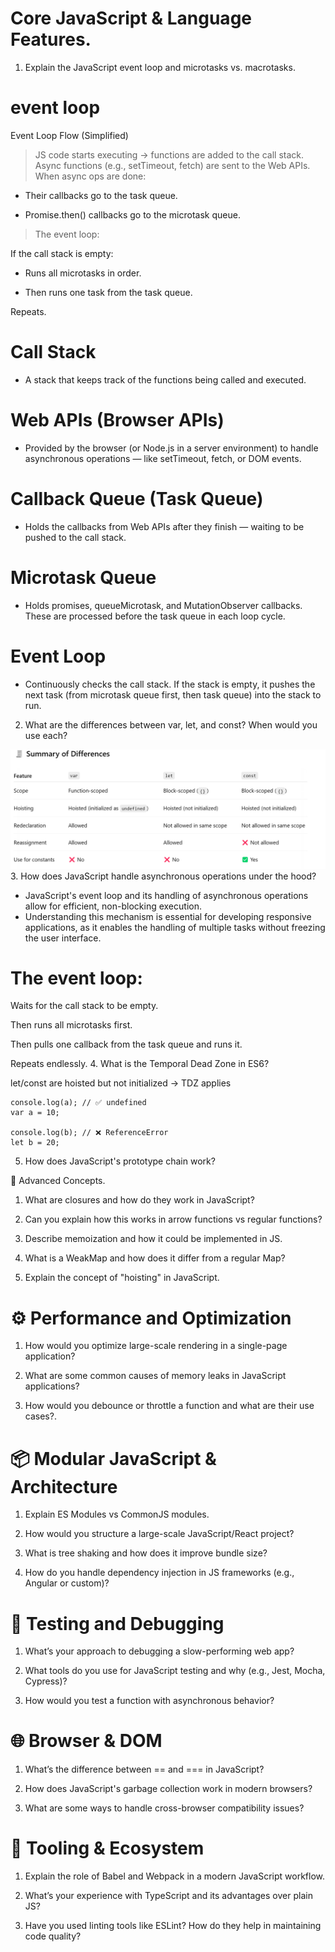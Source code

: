 # Core JavaScript & Language Features.

1. Explain the JavaScript event loop and microtasks vs. macrotasks.

 # event loop

 Event Loop Flow (Simplified)

 > JS code starts executing → functions are added to the call stack.
 > Async functions (e.g., setTimeout, fetch) are sent to the Web APIs.
 > When async ops are done:

   - Their callbacks go to the task queue.

   - Promise.then() callbacks go to the microtask queue.
> The event loop:

If the call stack is empty:

- Runs all microtasks in order.

- Then runs one task from the task queue.

Repeats.

# Call Stack
- A stack that keeps track of the functions being called and executed.

# Web APIs (Browser APIs)
- Provided by the browser (or Node.js in a server environment) to handle asynchronous operations —    like setTimeout, fetch, or DOM events.

# Callback Queue (Task Queue)
- Holds the callbacks from Web APIs after they finish — waiting to be pushed to the call stack.

# Microtask Queue
- Holds promises, queueMicrotask, and MutationObserver callbacks. These are processed before the task queue in each loop cycle.

# Event Loop
- Continuously checks the call stack. If the stack is empty, it pushes the next task (from microtask queue first, then task queue) into the stack to run.



2. What are the differences between var, let, and const? When would you use each?

![alt text](image.png)
3. How does JavaScript handle asynchronous operations under the hood?

- JavaScript's event loop and its handling of asynchronous operations allow for efficient, non-blocking execution.
- Understanding this mechanism is essential for developing responsive applications, as it enables the handling of multiple tasks without freezing the user interface.

# The event loop:

Waits for the call stack to be empty.

Then runs all microtasks first.

Then pulls one callback from the task queue and runs it.

Repeats endlessly.
4. What is the Temporal Dead Zone in ES6?

let/const are hoisted but not initialized → TDZ applies

```
console.log(a); // ✅ undefined
var a = 10;

console.log(b); // ❌ ReferenceError
let b = 20;
```
5. How does JavaScript's prototype chain work?


🧠 Advanced Concepts.

1. What are closures and how do they work in JavaScript?

2. Can you explain how this works in arrow functions vs regular functions?

3. Describe memoization and how it could be implemented in JS.

4. What is a WeakMap and how does it differ from a regular Map?

5. Explain the concept of "hoisting" in JavaScript.

# ⚙️ Performance and Optimization

1. How would you optimize large-scale rendering in a single-page application?

2. What are some common causes of memory leaks in JavaScript applications?

3. How would you debounce or throttle a function and what are their use cases?.

# 📦 Modular JavaScript & Architecture

1. Explain ES Modules vs CommonJS modules.

2. How would you structure a large-scale JavaScript/React project?

3. What is tree shaking and how does it improve bundle size?

4. How do you handle dependency injection in JS frameworks (e.g., Angular or custom)?

# 🧪 Testing and Debugging

1. What’s your approach to debugging a slow-performing web app?

2. What tools do you use for JavaScript testing and why (e.g., Jest, Mocha, Cypress)?

3. How would you test a function with asynchronous behavior?

# 🌐 Browser & DOM

1. What’s the difference between == and === in JavaScript?

2. How does JavaScript's garbage collection work in modern browsers?

3. What are some ways to handle cross-browser compatibility issues?

# 🧰 Tooling & Ecosystem

1. Explain the role of Babel and Webpack in a modern JavaScript workflow.

2. What’s your experience with TypeScript and its advantages over plain JS?

3. Have you used linting tools like ESLint? How do they help in maintaining code quality?
